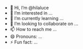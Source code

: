 - 👋 Hi, I’m @hilaluce
- 👀 I’m interested in ...
- 🌱 I’m currently learning ...
- 💞️ I’m looking to collaborate on ...
- 📫 How to reach me ...
- 😄 Pronouns: ...
- ⚡ Fun fact: ...

<!---
hilaluce/hilaluce is a ✨ special ✨ repository because its `README.md` (this file) appears on your GitHub profile.
You can click the Preview link to take a look at your changes.
--->
